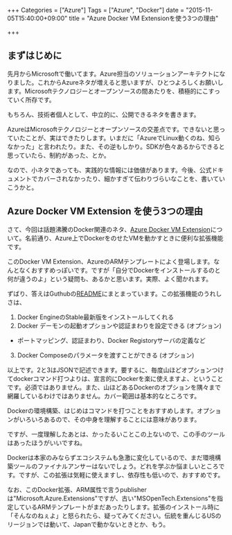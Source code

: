 +++
Categories = ["Azure"]
Tags = ["Azure", "Docker"]
date = "2015-11-05T15:40:00+09:00"
title = "Azure Docker VM Extensionを使う3つの理由"

+++

## まずはじめに
先月からMicrosoftで働いてます。Azure担当のソリューションアーキテクトになりました。これからAzureネタが増えると思いますが、ひとつよろしくお願いします。Microsoftテクノロジーとオープンソースの間あたりを、積極的にこすっていく所存です。

もちろん、技術者個人として、中立的に、公開できるネタを書きます。

AzureはMicrosoftテクノロジーとオープンソースの交差点です。できないと思っていたことが、実はできたりします。いまだに「AzureでLinux動くのね、知らなかった」と言われたり。また、その逆もしかり。SDKが色々あるからできると思っていたら、制約があった、とか。

なので、小ネタであっても、実践的な情報には価値があります。今後、公式ドキュメントでカバーされなかったり、細かすぎて伝わりづらいなことを、書いていこうかと。

## Azure Docker VM Extension を使う3つの理由
さて、今回は話題沸騰のDocker関連のネタ、[Azure Docker VM Extension](https://github.com/Azure/azure-docker-extension)について。名前通り、Azure上でDockerをのせたVMを動かすときに便利な拡張機能です。

このDocker VM Extension、AzureのARMテンプレートによく登場します。なんとなくおすすめっぽいです。ですが「自分でDockerをインストールするのと何が違うのよ」という疑問も、あるかと思います。実際、よく聞かれます。

ずばり、答えはGuthubの[README](https://github.com/Azure/azure-docker-extension)にまとまっています。この拡張機能のうれしさは、

1.  Docker EngineのStable最新版をインストールしてくれる
2.  Docker デーモンの起動オプションや認証まわりを設定できる (オプション)
  * ポートマッピング、認証まわり、Docker Registoryサーバの定義など
3.  Docker Composeのパラメータを渡すことができる (オプション)

以上です。2と3はJSONで記述できます。要するに、毎度山ほどオプションつけてdockerコマンド打つよりは、宣言的にDockerを楽に使えますよ、ということです。必須ではありません。また、山ほどあるDockerのオプションを隅々まで網羅しているわけではありません。カバー範囲は基本的なところです。

Dockerの環境構築、はじめはコマンドを打つことをおすすめします。オプションがいろいろあるので、その中身を理解することには意味があります。

ですが、一度理解したあとは、かったるいことこの上ないので、この手のツールはあったほうがいいですね。

Dockerは本家のみならずエコシステムも急激に変化しているので、まだ環境構築ツールのファイナルアンサーはないでしょう。どれを学ぶか悩ましいところです。ですが、この拡張は気軽に使えますし、依存性も低いので、おすすめです。

なお、このDocker拡張、ARM属性で言うpublisherは"Microsoft.Azure.Extensions"ですが、古い"MSOpenTech.Extensions"を指定しているARMテンプレートがまだあったりします。拡張のインストール時に「そんなのねぇよ」と怒られたら、疑ってみてください。伝統を重んじるUSのリージョンでは動いて、Japanで動かないときとか、もう。